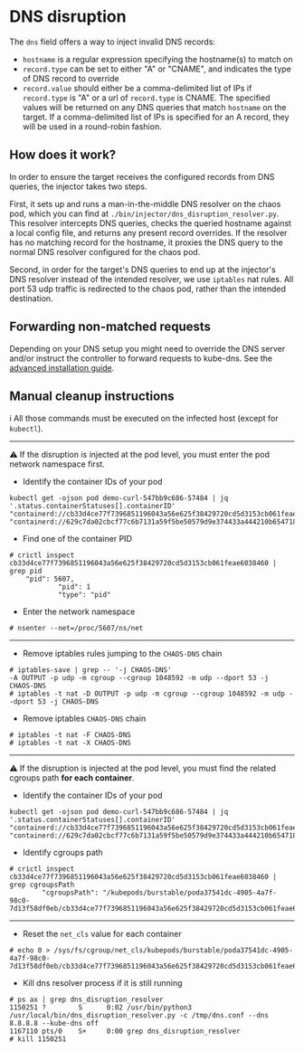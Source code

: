 # DNS disruption

The `dns` field offers a way to inject invalid DNS records:

* `hostname` is a regular expression specifying the hostname(s) to match on
* `record.type` can be set to either "A" or "CNAME", and indicates the type of DNS record to override
* `record.value` should either be a comma-delimited list of IPs if `record.type` is "A" or a url of `record.type` is CNAME. The specified values will be returned on any DNS queries that match `hostname` on the target. If a comma-delimited list of IPs is specified for an A record, they will be used in a round-robin fashion.

## How does it work?

In order to ensure the target receives the configured records from DNS queries, the injector takes two steps.

First, it sets up and runs a man-in-the-middle DNS resolver on the chaos pod, which you can find at `./bin/injector/dns_disruption_resolver.py`. This resolver intercepts DNS queries, checks the queried hostname against a local config file, and returns any present record overrides. If the resolver has no matching record for the hostname, it proxies the DNS query to the normal DNS resolver configured for the chaos pod.

Second, in order for the target's DNS queries to end up at the injector's DNS resolver instead of the intended resolver, we use `iptables` nat rules. All port 53 udp traffic is redirected to the chaos pod, rather than the intended destination.

## Forwarding non-matched requests

Depending on your DNS setup you might need to override the DNS server and/or instruct the controller to forward requests to kube-dns. See the [advanced installation guide](installation.md#dns-resolution).

## Manual cleanup instructions

:information_source: All those commands must be executed on the infected host (except for `kubectl`).

---

:warning: If the disruption is injected at the pod level, you must enter the pod network namespace first.

* Identify the container IDs of your pod

```
kubectl get -ojson pod demo-curl-547bb9c686-57484 | jq '.status.containerStatuses[].containerID'
"containerd://cb33d4ce77f7396851196043a56e625f38429720cd5d3153cb061feae6038460"
"containerd://629c7da02cbcf77c6b7131a59f5be50579d9e374433a444210b6547186dd5f0d"
```

* Find one of the container PID

```
# crictl inspect cb33d4ce77f7396851196043a56e625f38429720cd5d3153cb061feae6038460 | grep pid
    "pid": 5607,
            "pid": 1
            "type": "pid"
```

* Enter the network namespace

```
# nsenter --net=/proc/5607/ns/net
```

---

* Remove iptables rules jumping to the `CHAOS-DNS` chain

```
# iptables-save | grep -- '-j CHAOS-DNS'
-A OUTPUT -p udp -m cgroup --cgroup 1048592 -m udp --dport 53 -j CHAOS-DNS
# iptables -t nat -D OUTPUT -p udp -m cgroup --cgroup 1048592 -m udp --dport 53 -j CHAOS-DNS
```

* Remove iptables `CHAOS-DNS` chain

```
# iptables -t nat -F CHAOS-DNS
# iptables -t nat -X CHAOS-DNS
```

---

:warning: If the disruption is injected at the pod level, you must find the related cgroups path **for each container**.

* Identify the container IDs of your pod

```
kubectl get -ojson pod demo-curl-547bb9c686-57484 | jq '.status.containerStatuses[].containerID'
"containerd://cb33d4ce77f7396851196043a56e625f38429720cd5d3153cb061feae6038460"
"containerd://629c7da02cbcf77c6b7131a59f5be50579d9e374433a444210b6547186dd5f0d"
```

* Identify cgroups path

```
# crictl inspect cb33d4ce77f7396851196043a56e625f38429720cd5d3153cb061feae6038460 | grep cgroupsPath
        "cgroupsPath": "/kubepods/burstable/poda37541dc-4905-4a7f-98c0-7d13f58df0eb/cb33d4ce77f7396851196043a56e625f38429720cd5d3153cb061feae6038460",
```

---

* Reset the `net_cls` value for each container

```
# echo 0 > /sys/fs/cgroup/net_cls/kubepods/burstable/poda37541dc-4905-4a7f-98c0-7d13f58df0eb/cb33d4ce77f7396851196043a56e625f38429720cd5d3153cb061feae6038460/net_cls.classid
```

* Kill dns resolver process if it is still running

```
# ps ax | grep dns_disruption_resolver
1150251 ?        S      0:02 /usr/bin/python3 /usr/local/bin/dns_disruption_resolver.py -c /tmp/dns.conf --dns 8.8.8.8 --kube-dns off
1167110 pts/0    S+     0:00 grep dns_disruption_resolver
# kill 1150251
```
